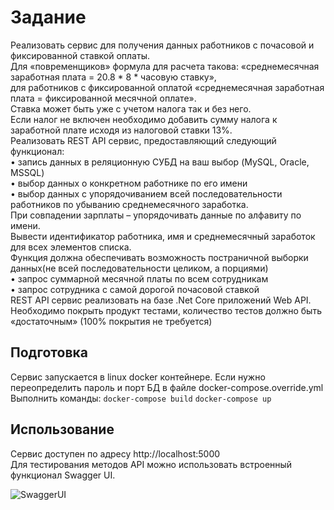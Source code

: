 # Задание
Реализовать сервис для получения данных работников с почасовой и фиксированной ставкой оплаты.   
Для «повременщиков» формула для расчета такова: «среднемесячная заработная плата = 20.8 * 8 * часовую ставку»,  
для работников с фиксированной оплатой «среднемесячная заработная плата = фиксированной месячной оплате».  
Ставка может быть уже с учетом налога так и без него.  
Если налог не включен необходимо добавить сумму налога к заработной плате исходя из налоговой ставки 13%.    
Реализовать REST API сервис, предоставляющий следующий функционал:  
•	запись данных в реляционную СУБД на ваш выбор (MySQL, Oracle, MSSQL)  
•	выбор данных о конкретном работнике по его имени  
•	выбор данных с упорядочиванием всей последовательности работников по убыванию среднемесячного заработка.  
	При совпадении зарплаты – упорядочивать данные по алфавиту по имени.  
	Вывести идентификатор работника, имя и среднемесячный заработок для всех элементов списка.  
	Функция должна обеспечивать возможность постраничной выборки данных(не всей последовательности целиком, а порциями)  
•	запрос суммарной месячной платы по всем сотрудникам  
•	запрос сотрудника с самой дорогой почасовой ставкой  
REST API сервис реализовать на базе .Net Core приложений Web API.
Необходимо покрыть продукт тестами, количество тестов должно быть «достаточным» (100% покрытия  не требуется)  

## Подготовка
Сервис запускается в linux docker контейнере.
Если нужно переопределить пароль и порт БД в файле docker-compose.override.yml
Выполнить команды:
```docker-compose build```
```docker-compose up```

## Использование
Сервис доступен по адресу http://localhost:5000   
Для тестирования методов API  можно использовать встроенный функционал Swagger UI.

![SwaggerUI](https://user-images.githubusercontent.com/11254171/66718557-e23a1480-eded-11e9-989e-14c6b81de714.PNG)
